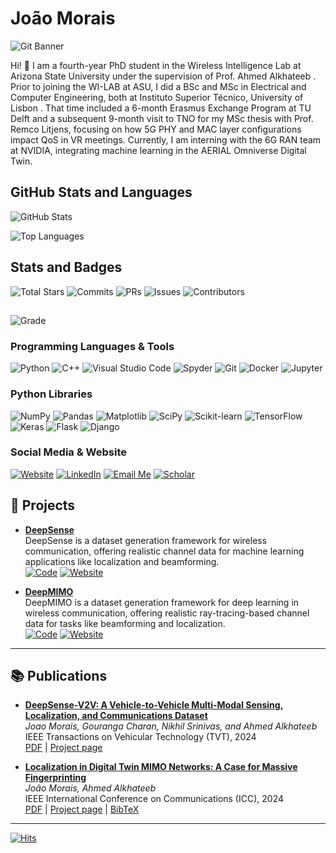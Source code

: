 # João Morais
![Git Banner](https://github.com/jmoraispk/intro_joao.gif)

Hi! 👋 I am a fourth-year PhD student in the Wireless Intelligence Lab at Arizona State University  under the supervision of Prof. Ahmed Alkhateeb . Prior to joining the WI-LAB at ASU, I did a BSc and MSc in Electrical and Computer Engineering, both at Instituto Superior Técnico, University of Lisbon . That time included a 6-month Erasmus Exchange Program at TU Delft  and a subsequent 9-month visit to TNO  for my MSc thesis with Prof. Remco Litjens, focusing on how 5G PHY and MAC layer configurations impact QoS in VR meetings. Currently, I am interning with the 6G RAN team at NVIDIA, integrating machine learning in the AERIAL Omniverse Digital Twin.

## GitHub Stats and Languages

![GitHub Stats](https://github-readme-stats.vercel.app/api?username=jmoraispk&show_icons=true&theme=tokyonight&count_private=true&bg_color=0d1117&title_color=58a6ff&text_color=c9d1d9&icon_color=79c0ff)


![Top Languages](https://github-readme-stats.vercel.app/api/top-langs/?username=jmoraispk&layout=compact&theme=tokyonight&bg_color=0d1117&title_color=58a6ff&text_color=c9d1d9)


## Stats and Badges
![Total Stars](https://img.shields.io/badge/Total%20Stars-32-brightgreen?style=for-the-badge)
![Commits](https://img.shields.io/badge/Commits-1,100-blue?style=for-the-badge)
![PRs](https://img.shields.io/badge/PRs-32-blueviolet?style=for-the-badge)
![Issues](https://img.shields.io/badge/Issues-29-important?style=for-the-badge)
![Contributors](https://img.shields.io/badge/Contributors-25-orange?style=for-the-badge)


## 
![Grade](https://img.shields.io/badge/Grade-B%2B-brightgreen?style=for-the-badge)
### Programming Languages & Tools
![Python](https://img.shields.io/badge/Python-3.9-blue?style=for-the-badge&logo=python)
![C++](https://img.shields.io/badge/C++-11-00599C?style=for-the-badge&logo=c%2B%2B)
![Visual Studio Code](https://img.shields.io/badge/VSCode-007ACC?style=for-the-badge&logo=visual-studio-code)
![Spyder](https://img.shields.io/badge/Spyder-0C7B38?style=for-the-badge&logo=spyder)
![Git](https://img.shields.io/badge/Git-F05032?style=for-the-badge&logo=git)
![Docker](https://img.shields.io/badge/Docker-2496ED?style=for-the-badge&logo=docker)
![Jupyter](https://img.shields.io/badge/Jupyter-F37626?style=for-the-badge&logo=jupyter)

### Python Libraries
![NumPy](https://img.shields.io/badge/NumPy-013243?style=for-the-badge&logo=numpy)
![Pandas](https://img.shields.io/badge/Pandas-150458?style=for-the-badge&logo=pandas)
![Matplotlib](https://img.shields.io/badge/Matplotlib-003B57?style=for-the-badge&logo=matplotlib)
![SciPy](https://img.shields.io/badge/SciPy-8CAAE6?style=for-the-badge&logo=scipy)
![Scikit-learn](https://img.shields.io/badge/Scikit--learn-F7931E?style=for-the-badge&logo=scikit-learn)
![TensorFlow](https://img.shields.io/badge/TensorFlow-FF6F20?style=for-the-badge&logo=tensorflow)
![Keras](https://img.shields.io/badge/Keras-D00000?style=for-the-badge&logo=keras)
![Flask](https://img.shields.io/badge/Flask-000000?style=for-the-badge&logo=flask)
![Django](https://img.shields.io/badge/Django-092E20?style=for-the-badge&logo=django)

### Social Media & Website 
[![Website](https://img.shields.io/badge/Website-Visit%20Me-blue?style=for-the-badge)](https://jmoraispk.github.io/)
[![LinkedIn](https://img.shields.io/badge/LinkedIn-Connect%20with%20Me-blue?style=for-the-badge)](https://www.linkedin.com/in/joao-de-morais)
[![Email Me](https://img.shields.io/badge/Email%20Me-joao@asu.edu-blue?style=for-the-badge)](mailto:joao@asu.edu)
[![Scholar](https://img.shields.io/badge/Scholar-My%20Profile-9cf?style=for-the-badge)](https://scholar.google.com/citations?user=U1wB3rsAAAAJ&hl=en)







## 🔧 Projects

- **[DeepSense](https://www.deepsense6g.net/)**  
  DeepSense is a dataset generation framework for wireless communication, offering realistic channel data for machine learning applications like localization and beamforming.  
  [![Code](https://img.shields.io/badge/Code-GitHub-green)](https://github.com/DeepSense6G) [![Website](https://img.shields.io/badge/Website-Visit-blue)](https://www.deepsense6g.net/)

- **[DeepMIMO](https://www.deepmimo.net/)**  
  DeepMIMO is a dataset generation framework for deep learning in wireless communication, offering realistic ray-tracing-based channel data for tasks like beamforming and localization.  
  [![Code](https://img.shields.io/badge/Code-GitHub-green)](https://github.com/deepmimo) [![Website](https://img.shields.io/badge/Website-Visit-blue)](https://www.deepmimo.net/)

---


## 📚  Publications

- **[DeepSense-V2V: A Vehicle-to-Vehicle Multi-Modal Sensing, Localization, and Communications Dataset](https://mcrespo.me/publications/nlos-scattering-media/)**  
  *Joao Morais, Gouranga Charan, Nikhil Srinivas, and Ahmed Alkhateeb*  
  IEEE Transactions on Vehicular Technology (TVT), 2024  
  [PDF](https://arxiv.org/pdf/2406.17908) | [Project page](https://mcrespo.me/publications/nlos-scattering-media/) 

- **[Localization in Digital Twin MIMO Networks: A Case for Massive Fingerprinting](https://mcrespo.me/publications/adaptive-rendering-quad/)**  
  *João Morais, Ahmed Alkhateeb*  
  IEEE International Conference on Communications (ICC), 2024  
  [PDF](https://arxiv.org/pdf/2403.09614) | [Project page](https://mcrespo.me/publications/adaptive-rendering-quad/) | [BibTeX](https://mcrespo.me/publications/adaptive-rendering-quad/crespo2018quadrature.bib)

---


[![Hits](https://hits.seeyoufarm.com/api/count/incr/badge.svg?url=https%3A%2F%2Fgithub.com%2Fjmoraispk&count_bg=%2379C83D&title_bg=%23555555&icon=&icon_color=%23E7E7E7&title=hits&edge_flat=false)](https://hits.seeyoufarm.com)
